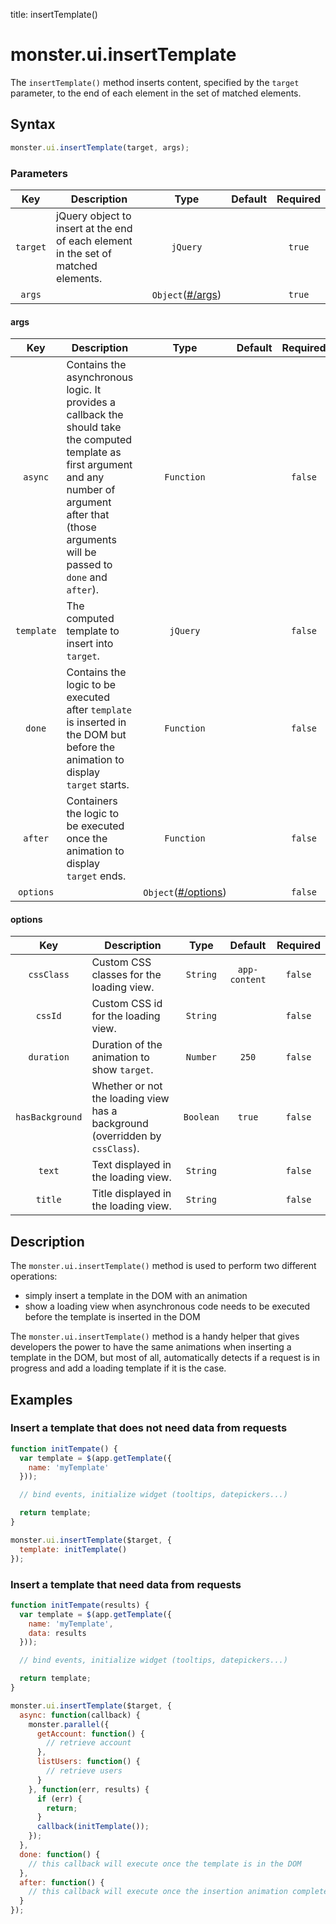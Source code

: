 title: insertTemplate()

# monster.ui.insertTemplate

The `insertTemplate()` method inserts content, specified by the `target` parameter, to the end of each element in the set of matched elements.

## Syntax
```javascript
monster.ui.insertTemplate(target, args);
```

### Parameters
Key | Description | Type | Default | Required
:-: | --- | :-: | :-: | :-:
`target` | jQuery object to insert at the end of each element in the set of matched elements. | `jQuery` | | `true`
`args` | | `Object`([#/args](#args)) | | `true`

#### args
Key | Description | Type | Default | Required
:-: | --- | :-: | :-: | :-:
`async` | Contains the asynchronous logic. It provides a callback the should take the computed template as first argument and any number of argument after that (those arguments will be passed to `done` and `after`).  | `Function` | | `false`
`template` | The computed template to insert into `target`. | `jQuery` | | `false`
`done` | Contains the logic to be executed after `template` is inserted in the DOM but before the animation to display `target` starts. | `Function` | | `false`
`after` | Containers the logic to be executed once the animation to display `target` ends. | `Function` | | `false`
`options` | | `Object`([#/options](options)) | | `false`

#### options
Key | Description | Type | Default | Required
:-: | --- | :-: | :-: | :-:
`cssClass` | Custom CSS classes for the loading view. | `String` | `app-content` | `false`
`cssId` | Custom CSS id for the loading view. | `String` | | `false`
`duration` | Duration of the animation to show `target`. | `Number` | `250` | `false`
`hasBackground` | Whether or not the loading view has a background (overridden by `cssClass`). | `Boolean` | `true` | `false`
`text` | Text displayed in the loading view. | `String` | | `false`
`title` | Title displayed in the loading view. | `String` | | `false`

## Description

The `monster.ui.insertTemplate()` method is used to perform two different operations:

* simply insert a template in the DOM with an animation
* show a loading view when asynchronous code needs to be executed before the template is inserted in the DOM

The `monster.ui.insertTemplate()` method is a handy helper that gives developers the power to have the same animations when inserting a template in the DOM, but most of all, automatically detects if a request is in progress and add a loading template if it is the case.

## Examples

### Insert a template that does not need data from requests

```javascript
function initTempate() {
  var template = $(app.getTemplate({
    name: 'myTemplate'
  }));

  // bind events, initialize widget (tooltips, datepickers...)

  return template;
}

monster.ui.insertTemplate($target, {
  template: initTemplate()
});
```

### Insert a template that need data from requests

```javascript
function initTempate(results) {
  var template = $(app.getTemplate({
    name: 'myTemplate',
    data: results
  }));

  // bind events, initialize widget (tooltips, datepickers...)

  return template;
}

monster.ui.insertTemplate($target, {
  async: function(callback) {
    monster.parallel({
      getAccount: function() {
        // retrieve account
      },
      listUsers: function() {
        // retrieve users
      }
    }, function(err, results) {
      if (err) {
        return;
      }
      callback(initTemplate());
    });
  },
  done: function() {
    // this callback will execute once the template is in the DOM
  },
  after: function() {
    // this callback will execute once the insertion animation completes
  }
});
```


